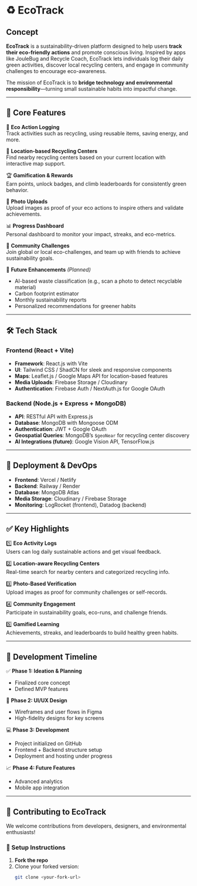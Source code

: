 # ♻️ EcoTrack

## Concept

**EcoTrack** is a sustainability-driven platform designed to help users **track their eco-friendly actions** and promote conscious living. Inspired by apps like JouleBug and Recycle Coach, EcoTrack lets individuals log their daily green activities, discover local recycling centers, and engage in community challenges to encourage eco-awareness.

The mission of EcoTrack is to **bridge technology and environmental responsibility**—turning small sustainable habits into impactful change.

---

## 🌟 Core Features

📌 **Eco Action Logging**  
Track activities such as recycling, using reusable items, saving energy, and more.

📍 **Location-based Recycling Centers**  
Find nearby recycling centers based on your current location with interactive map support.

🏆 **Gamification & Rewards**  
Earn points, unlock badges, and climb leaderboards for consistently green behavior.

📸 **Photo Uploads**  
Upload images as proof of your eco actions to inspire others and validate achievements.

📊 **Progress Dashboard**  
Personal dashboard to monitor your impact, streaks, and eco-metrics.

💬 **Community Challenges**  
Join global or local eco-challenges, and team up with friends to achieve sustainability goals.

🚀 **Future Enhancements** *(Planned)*  
- AI-based waste classification (e.g., scan a photo to detect recyclable material)  
- Carbon footprint estimator  
- Monthly sustainability reports  
- Personalized recommendations for greener habits

---

## 🛠️ Tech Stack

### Frontend (React + Vite)
- **Framework**: React.js with Vite  
- **UI**: Tailwind CSS / ShadCN for sleek and responsive components  
- **Maps**: Leaflet.js / Google Maps API for location-based features  
- **Media Uploads**: Firebase Storage / Cloudinary  
- **Authentication**: Firebase Auth / NextAuth.js for Google OAuth

### Backend (Node.js + Express + MongoDB)
- **API**: RESTful API with Express.js  
- **Database**: MongoDB with Mongoose ODM  
- **Authentication**: JWT + Google OAuth  
- **Geospatial Queries**: MongoDB’s `$geoNear` for recycling center discovery  
- **AI Integrations (future)**: Google Vision API, TensorFlow.js

---

## 🚀 Deployment & DevOps

- **Frontend**: Vercel / Netlify  
- **Backend**: Railway / Render  
- **Database**: MongoDB Atlas  
- **Media Storage**: Cloudinary / Firebase Storage  
- **Monitoring**: LogRocket (frontend), Datadog (backend)

---

## ✅ Key Highlights

1️⃣ **Eco Activity Logs**  
Users can log daily sustainable actions and get visual feedback.

2️⃣ **Location-aware Recycling Centers**  
Real-time search for nearby centers and categorized recycling info.

3️⃣ **Photo-Based Verification**  
Upload images as proof for community challenges or self-records.

4️⃣ **Community Engagement**  
Participate in sustainability goals, eco-runs, and challenge friends.

5️⃣ **Gamified Learning**  
Achievements, streaks, and leaderboards to build healthy green habits.

---

## 🧠 Development Timeline

✅ **Phase 1: Ideation & Planning**  
- Finalized core concept  
- Defined MVP features

🎨 **Phase 2: UI/UX Design**  
- Wireframes and user flows in Figma  
- High-fidelity designs for key screens

💻 **Phase 3: Development**  
- Project initialized on GitHub  
- Frontend + Backend structure setup  
- Deployment and hosting under progress

📈 **Phase 4: Future Features**  
- Advanced analytics  
- Mobile app integration

---

## 🤝 Contributing to EcoTrack

We welcome contributions from developers, designers, and environmental enthusiasts!

### 🔧 Setup Instructions

1. **Fork the repo**  
2. Clone your forked version:
   ```bash
   git clone <your-fork-url>
